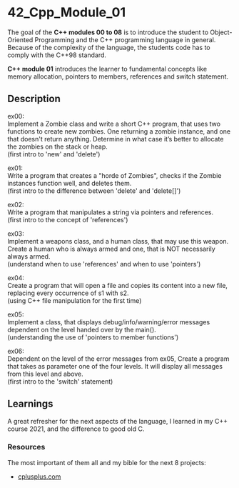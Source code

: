 # 42_Cpp_Module_01

The goal of the **C++ modules 00 to 08** is to introduce the student to Object-Oriented Programming and the C++ programming language in general.
Because of the complexity of the language, the students code has to comply with the C++98 standard.

**C++ module 01** introduces the learner to fundamental concepts like memory allocation, pointers to members, references and switch statement.

## Description

ex00:  
Implement a Zombie class and write a short C++ program, that uses two functions to create new zombies. One returning a zombie instance, and one that doesn't return anything. Determine in what case it’s better to allocate the zombies on the stack or heap.  
(first intro to 'new' and 'delete')

ex01:  
Write a program that creates a "horde of Zombies", checks if the Zombie instances function well, and deletes them.  
(first intro to the difference between 'delete' and 'delete[]')

ex02:  
Write a program that manipulates a string via pointers and references.  
(first intro to the concept of 'references')

ex03:  
Implement a weapons class, and a human class, that may use this weapon. Create a human who is always armed and one, that is NOT necessarily always armed.  
(understand when to use 'references' and when to use 'pointers')

ex04:  
Create a program that will open a file and copies its content into a new file, replacing every occurrence of s1 with s2.  
(using C++ file manipulation for the first time)

ex05:  
Implement a class, that displays debug/info/warning/error messages dependent on the level handed over by the main().  
(understanding the use of 'pointers to member functions')

ex06:  
Dependent on the level of the error messages from ex05, Create a program that takes as parameter one of the four levels. It will display all messages from this level and above.  
(first intro to the 'switch' statement)

## Learnings

A great refresher for the next aspects of the language, I learned in my C++ course 2021, and the difference to good old C.

### Resources

The most important of them all and my bible for the next 8 projects:
* [cplusplus.com](http://www.cplusplus.com/)

